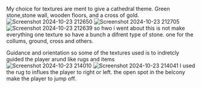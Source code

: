 My choice for textures are ment to give a cathedral theme. Green stone,stone wall, wooden floors, and a cross of gold.
![Screenshot 2024-10-23 212650](https://github.com/user-attachments/assets/600a28fa-ce77-4d9c-b124-edc043cdf833)
![Screenshot 2024-10-23 212705](https://github.com/user-attachments/assets/afa2b0c8-79ee-46a6-8e16-e6f29fa9d82a)
![Screenshot 2024-10-23 212639](https://github.com/user-attachments/assets/6b1291d4-ad10-43b5-9f4e-e22ff33687d6)
so hwo i went about this is not make everything one texture so have a bunch a difrent type of stone. one for the collums, ground, cross and others.

Guidance and orientation
so some of the textures used is to indretcly guided the player arund like rugs and items
![Screenshot 2024-10-23 214010](https://github.com/user-attachments/assets/998e3cb9-a9fa-4683-b951-d797092e04f7)
![Screenshot 2024-10-23 214041](https://github.com/user-attachments/assets/f7ca8bf6-25ed-4b98-b9a7-3df1070d8d0e)
I used the rug to influes the player to right or left. the open spot in the belcony make the player to jump off. 
